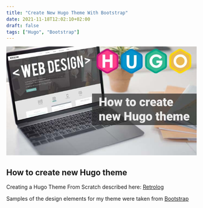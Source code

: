 ```yaml
---
title: "Create New Hugo Theme With Bootstrap"
date: 2021-11-18T12:02:10+02:00
draft: false
tags: ["Hugo", "Bootstrap"]
---
```


![How to Create New Hugo Theme](how-to-create-new-hugo-theme.jpg)

## How to create new Hugo theme

Creating a Hugo Theme From Scratch described here: [Retrolog](https://retrolog.io/blog/creating-a-hugo-theme-from-scratch/)

Samples of the design elements for my theme were taken from [Bootstrap](https://getbootstrap.com/docs/5.1/examples/)
